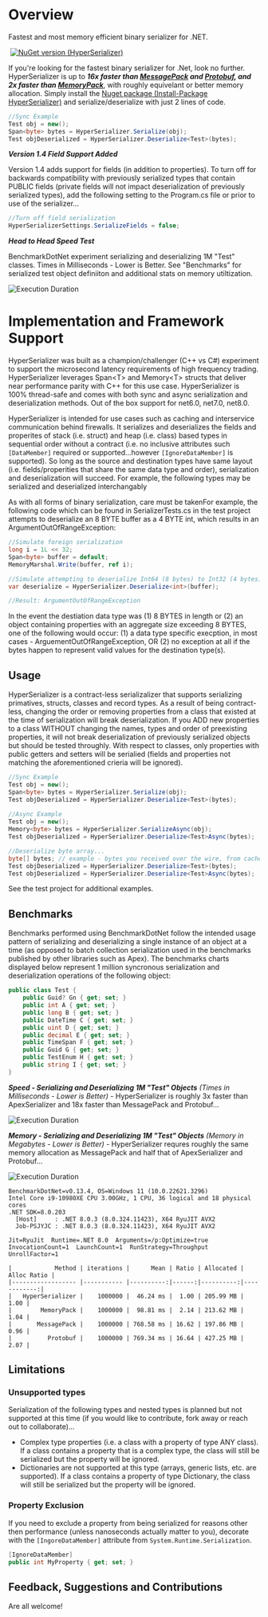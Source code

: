 # Overview

Fastest and most memory efficient binary serializer for .NET.

![]()
[![NuGet version (HyperSerializer)](https://img.shields.io/badge/nuget-v1.5-blue?style=flat-square)](https://www.nuget.org/packages/HyperSerializer/)

If you're looking for the fastest binary serializer for .Net, look no further.  HyperSerializer is up to ***16x faster than [MessagePack](https://github.com/neuecc/MessagePack-CSharp) and [Protobuf](https://github.com/protocolbuffers/protobuf), and 2x faster than [MemoryPack](https://github.com/Cysharp/MemoryPack)***, with roughly equivelant or better memory allocation. Simply install the [Nuget package (Install-Package HyperSerializer)](https://www.nuget.org/packages/HyperSerializer/) and serialize/deserialize with just 2 lines of code.

```csharp
//Sync Example
Test obj = new();
Span<byte> bytes = HyperSerializer.Serialize(obj);
Test objDeserialized = HyperSerializer.Deserialize<Test>(bytes);
```
***Version 1.4 Field Support Added***

Version 1.4 adds support for fields (in addition to properties). To turn off for backwards compatibility with previously serialized types that contain PUBLIC fields (private fields will not impact deserialization of previously serialized types), add the following setting to the Program.cs file or prior to use of the serializer...

```csharp
//Turn off field serialization
HyperSerializerSettings.SerializeFields = false;
```
***Head to Head Speed Test***

BenchmarkDotNet experiment serializing and deserializing 1M "Test" classes. Times in Milliseconds - Lower is Better.  See "Benchmarks" for serialized test object definiiton and additional stats on memory utiltization.

![Execution Duration](http://raw.githubusercontent.com/Hyperlnq/HyperSerializer/main/BenchmarkAssets/Time.png)
 
# Implementation and Framework Support
HyperSerializer was built as a champion/challenger (C++ vs C#) experiment to support the microsecond latency requirements of high frequency trading.  HyperSerializer leverages Span\<T\> and Memory\<T\> structs that deliver near performance parity with C++ for this use case.  HyperSerializer is 100% thread-safe and comes with both sync and async serialization and deserialization methods.  Out of the box support for net6.0, net7.0, net8.0.
    
HyperSerializer is intended for use cases such as caching and interservice communication behind firewalls.  It serializes and deserializes the fields and properites of stack (i.e. struct) and heap (i.e. class) based types in sequential order without a contract (i.e. no inclusive attributes such `[DataMember]` required or supported...however `[IgnoreDataMember]` is supported).  So long as the source and destination types have same layout (i.e. fields/properities that share the same data type and order), serialization and deserialization will succeed.  For example, the following types may be serialized and deserialized interchangably

As with all forms of binary serialization, care must be takenFor example, the following code which can be found in SerializerTests.cs in the test project attempts to deserialize an 8 BYTE buffer as a 4 BYTE int, which results in an ArgumentOutOfRangeException:

```csharp
//Simulate foreign serialization
long i = 1L << 32;
Span<byte> buffer = default;
MemoryMarshal.Write(buffer, ref i);

//Simulate attempting to deserialize Int64 (8 bytes) to Int32 (4 bytes)
var deserialize = HyperSerializer.Deserialize<int>(buffer);

//Result: ArgumentOutOfRangeException
```
In the event the destiation data type was (1) 8 BYTES in length or (2) an object containing properties with an aggregate size exceeding 8 BYTES, one of the following would occur: (1) a data type specific execption, in most cases - ArguementOutOfRangeException, OR (2) no exception at all if the bytes happen to represent valid values for the destination type(s).

## Usage
HyperSerializer is a contract-less serializalizer that supports serializing primatives, structs, classes and record types.  As a result of being contract-less, changing the order or removing properties from a class that existed at the time of serialization will break deserialization.  If you ADD new properties to a class WITHOUT changing the names, types and order of preexisting properties, it will not break deserialization of previously serialized objects but should be tested throughly.  With respect to classes, only properties with public getters and setters will be serialied (fields and properties not matching the aforementioned crieria will be ignored).

```csharp
//Sync Example
Test obj = new();
Span<byte> bytes = HyperSerializer.Serialize(obj);
Test objDeserialized = HyperSerializer.Deserialize<Test>(bytes);
    
//Async Example
Test obj = new();
Memory<byte> bytes = HyperSerializer.SerializeAsync(obj);
Test objDeserialized = HyperSerializer.Deserialize<Test>Async(bytes);

//Deserialize byte array...
byte[] bytes; // example - bytes you received over the wire, from cache etc...
Test objDeserialized = HyperSerializer.Deserialize<Test>(bytes);
Test objDeserialized = HyperSerializer.Deserialize<Test>Async(bytes);
```
See the test project for additional examples.

## Benchmarks
Benchmarks performed using BenchmarkDotNet follow the intended usage pattern of serializing and deserializing a single instance of an object at a time (as opposed to batch collection serialization used in the benchmarks published by other libraries such as Apex).  The benchmarks charts displayed below represent 1 million syncronous serialization and deserialization operations of the following object:

```csharp
public class Test {
    public Guid? Gn { get; set; }
    public int A { get; set; }
    public long B { get; set; }
    public DateTime C { get; set; }
    public uint D { get; set; }
    public decimal E { get; set; }
    public TimeSpan F { get; set; }
    public Guid G { get; set; }
    public TestEnum H { get; set; }
    public string I { get; set; }
}
```
***Speed - Serializing and Deserializing 1M "Test" Objects***
_(Times in Milliseconds - Lower is Better)_ - HyperSerializer is roughly 3x faster than ApexSerializer and 18x faster than MessagePack and Protobuf...

![Execution Duration](http://raw.githubusercontent.com/Hyperlnq/HyperSerializer/main/BenchmarkAssets/Time.png)

***Memory - Serializing and Deserializing 1M "Test" Objects***
_(Memory in Megabytes - Lower is Better)_ - HyperSerializer requres roughly the same memory allocation as MessagePack and half that of ApexSerializer and Protobuf...
    
![Execution Duration](http://raw.githubusercontent.com/Hyperlnq/HyperSerializer/main/BenchmarkAssets/Space.png)

```
BenchmarkDotNet=v0.13.4, OS=Windows 11 (10.0.22621.3296)
Intel Core i9-10980XE CPU 3.00GHz, 1 CPU, 36 logical and 18 physical cores
.NET SDK=8.0.203
  [Host]     : .NET 8.0.3 (8.0.324.11423), X64 RyuJIT AVX2
  Job-PSJYJC : .NET 8.0.3 (8.0.324.11423), X64 RyuJIT AVX2

Jit=RyuJit  Runtime=.NET 8.0  Arguments=/p:Optimize=true
InvocationCount=1  LaunchCount=1  RunStrategy=Throughput
UnrollFactor=1

|            Method | iterations |      Mean | Ratio | Allocated | Alloc Ratio |
|------------------ |----------- |----------:|------:|----------:|------------:|
|   HyperSerializer |    1000000 |  46.24 ms |  1.00 | 205.99 MB |        1.00 |
|        MemoryPack |    1000000 |  98.81 ms |  2.14 | 213.62 MB |        1.04 |
|       MessagePack |    1000000 | 768.58 ms | 16.62 | 197.86 MB |        0.96 |
|          Protobuf |    1000000 | 769.34 ms | 16.64 | 427.25 MB |        2.07 |
```

## Limitations 
### Unsupported types
Serialization of the following types and nested types is planned but not supported at this time (if you would like to contribute, fork away or reach out to collaborate)...

- Complex type properties (i.e. a class with a property of type ANY class).  If a class contains a property that is a complex type, the class will still be serialized but the property will be ignored.
- Dictionaries are not supported at this type (arrays, generic lists, etc. are supported). If a class contains a property of type Dictionary, the class will still be serialized but the property will be ignored.

### Property Exclusion
If you need to exclude a property from being serialized for reasons other then performance (unless nanoseconds actually matter to you), decorate with the `[IngoreDataMember]` attribute from `System.Runtime.Serialization`.

```csharp
[IgnoreDataMember]
public int MyProperty { get; set; }
```

## Feedback, Suggestions and Contributions
Are all welcome!
